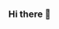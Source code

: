 ### Hi there 👋

<!--
**Puyyyo/Puyyyo** is a ✨ _special_ ✨ repository because its `README.md` (this file) appears on your GitHub profile.

Here are some ideas to get you started:

- 🔭 I’m currently working on no
- 🌱 I’m currently learning ?
- 👯 I’m looking to collaborate on ?
- 🤔 I’m looking for help with ?
- 💬 Ask me about ?
- 📫 How to reach me: nthg
- 😄 Pronouns: ...
- ⚡ Fun fact: I am a student 
-->
